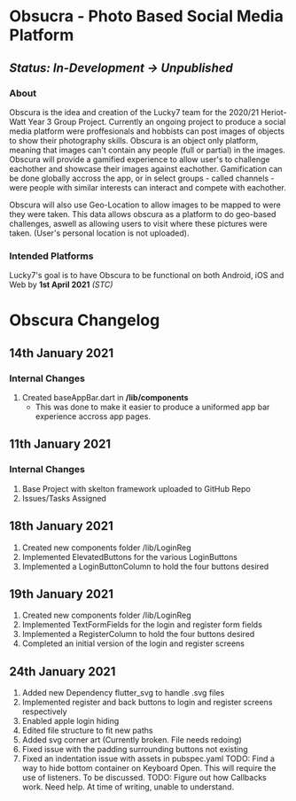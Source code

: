 # Obsucra - Photo Based Social Media Platform
## *Status: In-Development -> Unpublished*

### About
Obscura is the idea and creation of the Lucky7 team for the 2020/21 Heriot-Watt Year 3 Group Project. Currently an ongoing project to produce a social media platform were proffesionals and hobbists can post images of objects to show their photography skills. Obscura is an object only platform, meaning that images can't contain any people (full or partial) in the images. Obscura will provide a gamified experience to allow user's to challenge eachother and showcase their images against eachother. Gamification can be done globally accross the app, or in select groups - called channels - were people with similar interests can interact and compete with eachother. 

Obscura will also use Geo-Location to allow images to be mapped to were they were taken. This data allows obscura as a platform to do geo-based challenges, aswell as allowing users to visit where these pictures were taken. (User's personal location is not uploaded). 

### Intended Platforms
Lucky7's goal is to have Obscura to be functional on both Android, iOS and Web by **1st April 2021** *(STC)*

# Obscura Changelog

## 14th January 2021
### Internal Changes
1. Created baseAppBar.dart in **/lib/components**
   - This was done to make it easier to produce a uniformed app bar experience accross app pages.

## 11th January 2021
### Internal Changes
1. Base Project with skelton framework uploaded to GitHub Repo
2. Issues/Tasks Assigned

## 18th January 2021
1. Created new components folder /lib/LoginReg
2. Implemented ElevatedButtons for the various LoginButtons
3. Implemented a LoginButtonColumn to hold the four buttons desired

## 19th January 2021
1. Created new components folder /lib/LoginReg
2. Implemented TextFormFields for the login and register form fields
3. Implemented a RegisterColumn to hold the four buttons desired
4. Completed an initial version of the login and register screens

## 24th January 2021
1. Added new Dependency flutter_svg to handle .svg files
2. Implemented register and back buttons to login and register screens respectively
3. Enabled apple login hiding
4. Edited file structure to fit new paths
5. Added svg corner art (Currently broken. File needs redoing)
6. Fixed issue with the padding surrounding buttons not existing
7. Fixed an indentation issue with assets in pubspec.yaml
TODO: Find a way to hide bottom container on Keyboard Open. This will require the use of listeners. To be discussed.
TODO: Figure out how Callbacks work. Need help. At time of writing, unable to understand.